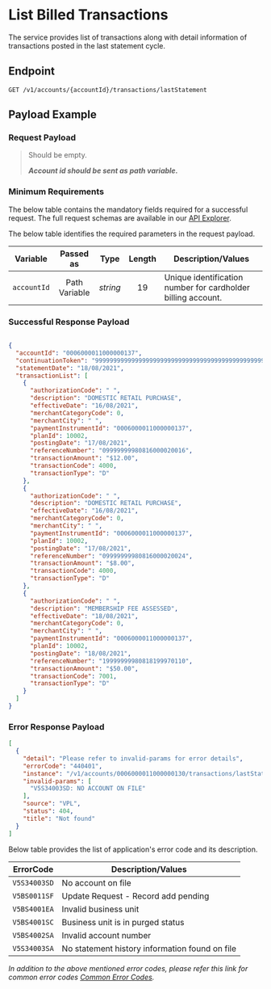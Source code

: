 # List Billed Transactions

The service provides list of transactions along with detail information of transactions posted in the last statement cycle.

## Endpoint

`GET /v1/accounts/{accountId}/transactions/lastStatement`

## Payload Example

### Request Payload

>Should be empty. 
>
>***Account id should be sent as path variable.***

### Minimum Requirements

The below table contains the mandatory fields required for a successful request. The full request schemas are available in our [API Explorer](../api/?type=get&path=/v1/accounts/{accountId}/transactions/lastStatement).

The below table identifies the required parameters in the request payload.

| Variable | Passed as | Type | Length | Description/Values |
| -------- | :-------: | :--: | :------------: | ------------------ |
| `accountId` | Path Variable | *string* | 19 | Unique identification number for cardholder billing account. | 

### Successful Response Payload

```json

{
  "accountId": "0006000011000000137",
  "continuationToken": "99999999999999999999999999999999999999999999999999999999999999999999999999999999",
  "statementDate": "18/08/2021",
  "transactionList": [
    {
      "authorizationCode": " ",
      "description": "DOMESTIC RETAIL PURCHASE",
      "effectiveDate": "16/08/2021",
	  "merchantCategoryCode": 0,
      "merchantCity": " ",
      "paymentInstrumentId": "0006000011000000137",
      "planId": 10002,
      "postingDate": "17/08/2021",
      "referenceNumber": "09999999980816000020016",
      "transactionAmount": "$12.00",
      "transactionCode": 4000,
      "transactionType": "D"
    },
    {
      "authorizationCode": " ",
      "description": "DOMESTIC RETAIL PURCHASE",
      "effectiveDate": "16/08/2021",
	  "merchantCategoryCode": 0,
      "merchantCity": " ",
      "paymentInstrumentId": "0006000011000000137",
      "planId": 10002,
      "postingDate": "17/08/2021",
      "referenceNumber": "09999999980816000020024",
      "transactionAmount": "$8.00",
      "transactionCode": 4000,
      "transactionType": "D"
    },
    {
      "authorizationCode": " ",
      "description": "MEMBERSHIP FEE ASSESSED",
      "effectiveDate": "18/08/2021",
	  "merchantCategoryCode": 0,
      "merchantCity": " ",
      "paymentInstrumentId": "0006000011000000137",
      "planId": 10002,
      "postingDate": "18/08/2021",
      "referenceNumber": "19999999980818199970110",
      "transactionAmount": "$50.00",
      "transactionCode": 7001,
      "transactionType": "D"
    }
  ]
}
```

### Error Response Payload

```json
[
  {
    "detail": "Please refer to invalid-params for error details",
    "errorCode": "440401",
    "instance": "/v1/accounts/0006000011000000130/transactions/lastStatement",
    "invalid-params": [
      "V5S34003SD: NO ACCOUNT ON FILE"
    ],
    "source": "VPL",
    "status": 404,
    "title": "Not found"
  }
]
```

Below table provides the list of application's error code and its description.

| ErrorCode |  Description/Values |
| --------  | ------------------ |
| `V5S34003SD` | No account on file |
| `V5BS0011SF` | Update Request - Record add pending |
| `V5BS4001EA` | Invalid business unit |
| `V5BS4001SC` | Business unit is in purged status |
| `V5BS4002SA` | Invalid account number |  
| `V5S34003SA` | No statement history information found on file |

*In addition to the above mentioned error codes, please refer this link for common error codes [Common Error Codes](?path=docs/Common_Error_Code.md).*
